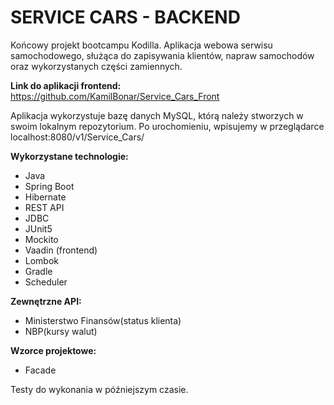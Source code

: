 # SERVICE CARS - BACKEND

Końcowy projekt bootcampu Kodilla. Aplikacja webowa serwisu samochodowego, służąca do zapisywania klientów, napraw samochodów oraz wykorzystanych części zamiennych.

**Link do aplikacji frontend:** https://github.com/KamilBonar/Service_Cars_Front

Aplikacja wykorzystuje bazę danych MySQL, którą należy stworzych w swoim lokalnym repozytorium. Po urochomieniu, wpisujemy w przeglądarce localhost:8080/v1/Service_Cars/

**Wykorzystane technologie:**

- Java
- Spring Boot
- Hibernate
- REST API
- JDBC
- JUnit5
- Mockito
- Vaadin (frontend)
- Lombok
- Gradle
- Scheduler

**Zewnętrzne API:**

- Ministerstwo Finansów(status klienta)
- NBP(kursy walut)

**Wzorce projektowe:**

- Facade

Testy do wykonania w późniejszym czasie.
